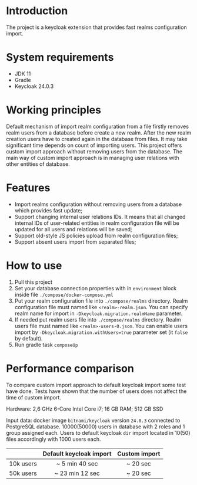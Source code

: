 # Introduction

The project is a keycloak extension that provides fast realms configuration import.

# System requirements

- JDK 11
- Gradle
- Keycloak 24.0.3

# Working principles

Default mechanism of import realm configuration from a file firstly removes realm users from a database before create a new realm. After the new realm creation users have to created again in the database from files. It may take significant time depends on count of importing users.
This project offers custom import approach without removing users from the database. The main way of custom import approach is in managing user relations with other entities of database. 

# Features

- Import realms configuration without removing users from a database which provides fast update;
- Support changing internal user relations IDs. It means that all changed internal IDs of user-related entities in realm configuration file will be updated for all users and relations will be saved;
- Support old-style JS policies upload from realm configuration files;
- Support absent users import from separated files;

# How to use

1) Pull this project
2) Set your database connection properties with in `environment` block inside file `./compose/docker-compose.yml`
3) Put your realm configuration file into `./compose/realms` directory. Realm configuration file must named like `<realm>-realm.json`. You can specify realm name for import in `-Dkeycloak.migration.realmName` parameter.
4) If needed put realm users file into `./compose/realms` directory. Realm users file must named like `<realm>-users-0.json`. You can enable users import by `-Dkeycloak.migration.withUsers=true` parameter set (it `false` by default).
5) Run gradle task `composeUp`

# Performance comparison

To compare custom import approach to default keycloak import some test have done. Tests have shown that the number of users does not affect the time of custom import.

Hardware:
2,6 GHz 6-Core Intel Core i7;
16 GB RAM;
512 GB SSD

Input data:
docker image `bitnami/keycloak` version `24.0.3` connected to PostgreSQL database.
10000(50000) users in database with 2 roles and 1 group assigned each. Users to default keycloak `dir` import located in 10(50) files accordingly with 1000 users each.

|           | Default keycloak import | Custom import |
|-----------|:-----------------------:|:-------------:|
| 10k users |     ~ 5 min 40 sec      |   ~ 20 sec    |
| 50k users |     ~ 23 min 12 sec     |   ~ 20 sec    |
